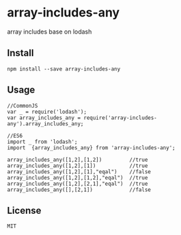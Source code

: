 # array-includes-any

array includes base on lodash

## Install

```
npm install --save array-includes-any
```

## Usage

```
//CommonJS
var _ = require('lodash');
var array_includes_any = require('array-includes-any').array_includes_any;

//ES6
import _ from 'lodash';
import  {array_includes_any} from 'array-includes-any';

array_includes_any([1,2],[1,2])         //true
array_includes_any([1,2],[1])           //true
array_includes_any([1,2],[1],"eqal")    //false
array_includes_any([1,2],[1,2],"eqal")  //true
array_includes_any([1,2],[2,1],"eqal")  //true
array_includes_any([],[2,1])            //false
```

## License

```
MIT
```
